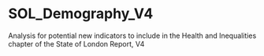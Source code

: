 # SOL_Demography_V4
Analysis for potential new indicators to include in the Health and Inequalities chapter of the State of London Report, V4 
